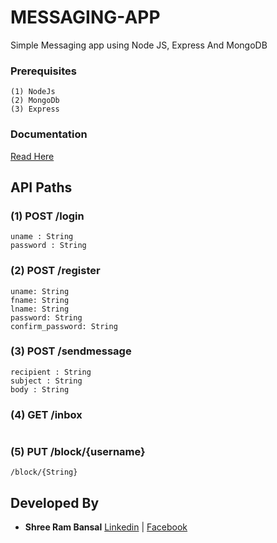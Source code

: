 # MESSAGING-APP
Simple Messaging app using Node JS, Express And MongoDB

### Prerequisites
```
(1) NodeJs
(2) MongoDb
(3) Express
```

### Documentation

[Read Here](https://documenter.getpostman.com/view/3998711/simple-messaging-app/RVtvqYmv)

## API Paths

### (1) POST /login
```
uname : String
password : String
```
### (2) POST /register

```
uname: String
fname: String
lname: String
password: String
confirm_password: String
```

### (3) POST /sendmessage

```
recipient : String
subject : String
body : String
```

### (4) GET /inbox

```

```

### (5) PUT /block/{username}

```
/block/{String}
```

## Developed By
* **Shree Ram Bansal** [Linkedin](https://www.linkedin.com/in/shree-ram-b-a48786104/) | [Facebook](https://www.facebook.com/shreeram.bansal)
